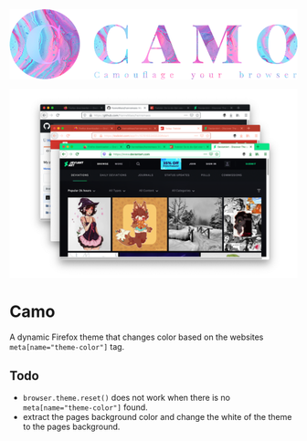 ![Camo](design/camo-logo-small.png)

![Camo](design/screenshots.png)

# Camo
A dynamic Firefox theme that changes color based on the websites ```meta[name="theme-color"]``` tag.

## Todo
- ```browser.theme.reset()``` does not work when there is no ```meta[name="theme-color"]``` found.
- extract the pages background color and change the white of the theme to the pages background.